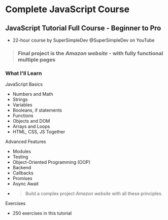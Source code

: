 # Complete JavaScript Course
## JavaScript Tutorial Full Course - Beginner to Pro

- 22-hour course by SuperSimpleDev @SuperSimpleDev on YouTube

> ### Final project is the *Amazon website* - with fully functional multiple pages

### What I'll Learn
 JavaScript Basics
- Numbers and Math
- Strings
- Variables
- Booleans, if statements
- Functions
- Objects and DOM
- Arrays and Loops
- HTML, CSS, JS Together

Advanced Features
- Modules
- Testing
- Object-Oriented Programming (OOP)
- Backend
- Callbacks
- Promises
- Async Await
- > Build a complex project *Amazon website* with all these principles.

Exercises
- 250 exercises in this tutorial
